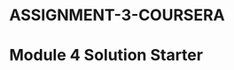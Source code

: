 # ASSIGNMENT-3-COURSERA
<html>
<head>
  <meta charset="utf-8">
 <script src="https://github.com/mokshiaya/ASSIGNMENT-3-COURSERA/blob/main/Mspeakhello.js"></script>
  <script src="https://github.com/mokshiaya/ASSIGNMENT-3-COURSERA/blob/main/Mgoodbye.js"></script>
<script src="https://github.com/mokshiaya/ASSIGNMENT-3-COURSERA/blob/main/Mscript.js"></script>
</head>
<body>
  <h1>Module 4 Solution Starter</h1>
   
</body>

</html>
